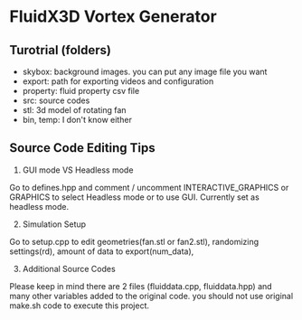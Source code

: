 # FluidX3D Vortex Generator

## Turotrial (folders)
- skybox: background images. you can put any image file you want
- export: path for exporting videos and configuration
- property: fluid property csv file
- src: source codes
- stl: 3d model of rotating fan
- bin, temp: I don't know either

## Source Code Editing Tips
1.  GUI mode VS Headless mode 

Go to defines.hpp and comment / uncomment INTERACTIVE_GRAPHICS or GRAPHICS to select Headless mode or to use GUI. Currently set as headless mode.

2. Simulation Setup

Go to setup.cpp to edit geometries(fan.stl or fan2.stl), randomizing settings(rd), amount of data to export(num_data), 

3. Additional Source Codes

Please keep in mind there are 2 files (fluiddata.cpp, fluiddata.hpp) and many other variables added to the original code.
you should not use original make.sh code to execute this project.

